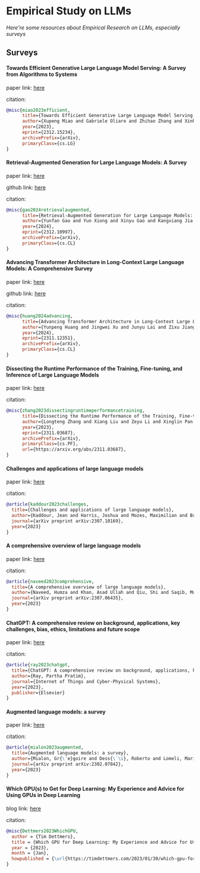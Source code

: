 # Empirical Study on LLMs
*Here're some resources about Empirical Research on LLMs, especially surveys*


## Surveys

#### Towards Efficient Generative Large Language Model Serving: A Survey from Algorithms to Systems

paper link: [here](https://arxiv.org/pdf/2312.15234.pdf)

citation:

```bibtex
@misc{miao2023efficient,
      title={Towards Efficient Generative Large Language Model Serving: A Survey from Algorithms to Systems}, 
      author={Xupeng Miao and Gabriele Oliaro and Zhihao Zhang and Xinhao Cheng and Hongyi Jin and Tianqi Chen and Zhihao Jia},
      year={2023},
      eprint={2312.15234},
      archivePrefix={arXiv},
      primaryClass={cs.LG}
}
```

#### Retrieval-Augmented Generation for Large Language Models: A Survey

paper link: [here](https://arxiv.org/pdf/2312.10997.pdf)

github link: [here](https://github.com/Tongji-KGLLM/RAG-Survey)

citation:

```bibtex
@misc{gao2024retrievalaugmented,
      title={Retrieval-Augmented Generation for Large Language Models: A Survey}, 
      author={Yunfan Gao and Yun Xiong and Xinyu Gao and Kangxiang Jia and Jinliu Pan and Yuxi Bi and Yi Dai and Jiawei Sun and Qianyu Guo and Meng Wang and Haofen Wang},
      year={2024},
      eprint={2312.10997},
      archivePrefix={arXiv},
      primaryClass={cs.CL}
}
```


#### Advancing Transformer Architecture in Long-Context Large Language Models: A Comprehensive Survey

paper link: [here](https://arxiv.org/pdf/2311.12351.pdf)

github link: [here](https://github.com/Strivin0311/long-llms-learning)

citation:

```bibtex
@misc{huang2024advancing,
      title={Advancing Transformer Architecture in Long-Context Large Language Models: A Comprehensive Survey}, 
      author={Yunpeng Huang and Jingwei Xu and Junyu Lai and Zixu Jiang and Taolue Chen and Zenan Li and Yuan Yao and Xiaoxing Ma and Lijuan Yang and Hao Chen and Shupeng Li and Penghao Zhao},
      year={2024},
      eprint={2311.12351},
      archivePrefix={arXiv},
      primaryClass={cs.CL}
}
```

#### Dissecting the Runtime Performance of the Training, Fine-tuning, and Inference of Large Language Models

paper link: [here](https://arxiv.org/pdf/2311.03687)

citation:

```bibtex
@misc{zhang2023dissectingruntimeperformancetraining,
      title={Dissecting the Runtime Performance of the Training, Fine-tuning, and Inference of Large Language Models}, 
      author={Longteng Zhang and Xiang Liu and Zeyu Li and Xinglin Pan and Peijie Dong and Ruibo Fan and Rui Guo and Xin Wang and Qiong Luo and Shaohuai Shi and Xiaowen Chu},
      year={2023},
      eprint={2311.03687},
      archivePrefix={arXiv},
      primaryClass={cs.PF},
      url={https://arxiv.org/abs/2311.03687}, 
}
```


#### Challenges and applications of large language models

paper link: [here](https://arxiv.org/pdf/2307.10169)

citation: 
```bibtex
@article{kaddour2023challenges,
  title={Challenges and applications of large language models},
  author={Kaddour, Jean and Harris, Joshua and Mozes, Maximilian and Bradley, Herbie and Raileanu, Roberta and McHardy, Robert},
  journal={arXiv preprint arXiv:2307.10169},
  year={2023}
}
```
    


#### A comprehensive overview of large language models

paper link: [here](https://arxiv.org/pdf/2307.06435)

citation: 
```bibtex
@article{naveed2023comprehensive,
  title={A comprehensive overview of large language models},
  author={Naveed, Humza and Khan, Asad Ullah and Qiu, Shi and Saqib, Muhammad and Anwar, Saeed and Usman, Muhammad and Barnes, Nick and Mian, Ajmal},
  journal={arXiv preprint arXiv:2307.06435},
  year={2023}
}
```
    


#### ChatGPT: A comprehensive review on background, applications, key challenges, bias, ethics, limitations and future scope

paper link: [here](https://www.sciencedirect.com/science/article/pii/S266734522300024X)

citation: 
```bibtex
@article{ray2023chatgpt,
  title={ChatGPT: A comprehensive review on background, applications, key challenges, bias, ethics, limitations and future scope},
  author={Ray, Partha Pratim},
  journal={Internet of Things and Cyber-Physical Systems},
  year={2023},
  publisher={Elsevier}
}
```
    


#### Augmented language models: a survey

paper link: [here](https://arxiv.org/pdf/2302.07842)

citation: 
```bibtex
@article{mialon2023augmented,
  title={Augmented language models: a survey},
  author={Mialon, Gr{\'e}goire and Dess{\`\i}, Roberto and Lomeli, Maria and Nalmpantis, Christoforos and Pasunuru, Ram and Raileanu, Roberta and Rozi{\`e}re, Baptiste and Schick, Timo and Dwivedi-Yu, Jane and Celikyilmaz, Asli and others},
  journal={arXiv preprint arXiv:2302.07842},
  year={2023}
}
```

#### Which GPU(s) to Get for Deep Learning: My Experience and Advice for Using GPUs in Deep Learning

blog link: [here](https://timdettmers.com/2023/01/30/which-gpu-for-deep-learning/)

citation:

```bibtex
@misc{Dettmers2023WhichGPU,
  author = {Tim Dettmers},
  title = {Which GPU for Deep Learning: My Experience and Advice for Using GPUs in Deep Learning},
  year = {2023},
  month = {Jan},
  howpublished = {\url{https://timdettmers.com/2023/01/30/which-gpu-for-deep-learning/}},
}
```